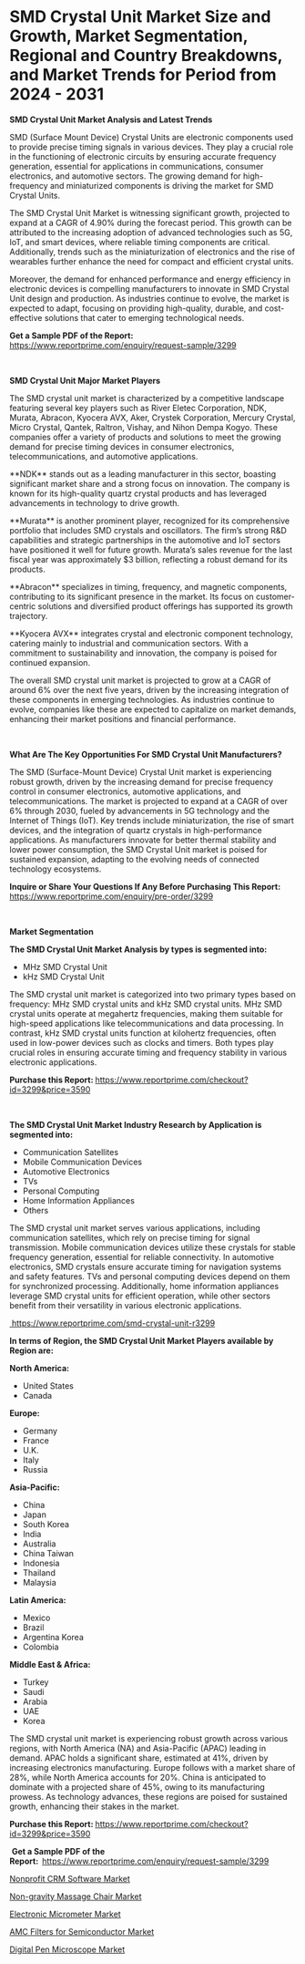 <p><h1>SMD Crystal Unit Market Size and Growth, Market Segmentation, Regional and Country Breakdowns, and Market Trends for Period from 2024 -  2031</h1></p><p><strong>SMD Crystal Unit Market Analysis and Latest Trends</strong></p>
<p><p>SMD (Surface Mount Device) Crystal Units are electronic components used to provide precise timing signals in various devices. They play a crucial role in the functioning of electronic circuits by ensuring accurate frequency generation, essential for applications in communications, consumer electronics, and automotive sectors. The growing demand for high-frequency and miniaturized components is driving the market for SMD Crystal Units.</p><p>The SMD Crystal Unit Market is witnessing significant growth, projected to expand at a CAGR of 4.90% during the forecast period. This growth can be attributed to the increasing adoption of advanced technologies such as 5G, IoT, and smart devices, where reliable timing components are critical. Additionally, trends such as the miniaturization of electronics and the rise of wearables further enhance the need for compact and efficient crystal units. </p><p>Moreover, the demand for enhanced performance and energy efficiency in electronic devices is compelling manufacturers to innovate in SMD Crystal Unit design and production. As industries continue to evolve, the market is expected to adapt, focusing on providing high-quality, durable, and cost-effective solutions that cater to emerging technological needs.</p></p>
<p><strong>Get a Sample PDF of the Report:&nbsp;</strong> <a href="https://www.reportprime.com/enquiry/request-sample/3299">https://www.reportprime.com/enquiry/request-sample/3299</a></p>
<p>&nbsp;</p>
<p><strong>SMD Crystal Unit Major Market Players</strong></p>
<p><p>The SMD crystal unit market is characterized by a competitive landscape featuring several key players such as River Eletec Corporation, NDK, Murata, Abracon, Kyocera AVX, Aker, Crystek Corporation, Mercury Crystal, Micro Crystal, Qantek, Raltron, Vishay, and Nihon Dempa Kogyo. These companies offer a variety of products and solutions to meet the growing demand for precise timing devices in consumer electronics, telecommunications, and automotive applications.</p><p>**NDK** stands out as a leading manufacturer in this sector, boasting significant market share and a strong focus on innovation. The company is known for its high-quality quartz crystal products and has leveraged advancements in technology to drive growth.</p><p>**Murata** is another prominent player, recognized for its comprehensive portfolio that includes SMD crystals and oscillators. The firm’s strong R&D capabilities and strategic partnerships in the automotive and IoT sectors have positioned it well for future growth. Murata’s sales revenue for the last fiscal year was approximately $3 billion, reflecting a robust demand for its products.</p><p>**Abracon** specializes in timing, frequency, and magnetic components, contributing to its significant presence in the market. Its focus on customer-centric solutions and diversified product offerings has supported its growth trajectory.</p><p>**Kyocera AVX** integrates crystal and electronic component technology, catering mainly to industrial and communication sectors. With a commitment to sustainability and innovation, the company is poised for continued expansion.</p><p>The overall SMD crystal unit market is projected to grow at a CAGR of around 6% over the next five years, driven by the increasing integration of these components in emerging technologies. As industries continue to evolve, companies like these are expected to capitalize on market demands, enhancing their market positions and financial performance.</p></p>
<p>&nbsp;</p>
<p><strong>What Are The Key Opportunities For SMD Crystal Unit Manufacturers?</strong></p>
<p><p>The SMD (Surface-Mount Device) Crystal Unit market is experiencing robust growth, driven by the increasing demand for precise frequency control in consumer electronics, automotive applications, and telecommunications. The market is projected to expand at a CAGR of over 6% through 2030, fueled by advancements in 5G technology and the Internet of Things (IoT). Key trends include miniaturization, the rise of smart devices, and the integration of quartz crystals in high-performance applications. As manufacturers innovate for better thermal stability and lower power consumption, the SMD Crystal Unit market is poised for sustained expansion, adapting to the evolving needs of connected technology ecosystems.</p></p>
<p><strong>Inquire or Share Your Questions If Any Before Purchasing This Report:</strong> <a href="https://www.reportprime.com/enquiry/pre-order/3299">https://www.reportprime.com/enquiry/pre-order/3299</a></p>
<p>&nbsp;</p>
<p><strong>Market Segmentation</strong></p>
<p><strong>The SMD Crystal Unit Market Analysis by types is segmented into:</strong></p>
<p><ul><li>MHz SMD Crystal Unit</li><li>kHz SMD Crystal Unit</li></ul></p>
<p><p>The SMD crystal unit market is categorized into two primary types based on frequency: MHz SMD crystal units and kHz SMD crystal units. MHz SMD crystal units operate at megahertz frequencies, making them suitable for high-speed applications like telecommunications and data processing. In contrast, kHz SMD crystal units function at kilohertz frequencies, often used in low-power devices such as clocks and timers. Both types play crucial roles in ensuring accurate timing and frequency stability in various electronic applications.</p></p>
<p><strong>Purchase this Report:&nbsp;</strong><a href="https://www.reportprime.com/checkout?id=3299&price=3590">https://www.reportprime.com/checkout?id=3299&price=3590</a></p>
<p>&nbsp;</p>
<p><strong>The SMD Crystal Unit Market Industry Research by Application is segmented into:</strong></p>
<p><ul><li>Communication Satellites</li><li>Mobile Communication Devices</li><li>Automotive Electronics</li><li>TVs</li><li>Personal Computing</li><li>Home Information Appliances</li><li>Others</li></ul></p>
<p><p>The SMD crystal unit market serves various applications, including communication satellites, which rely on precise timing for signal transmission. Mobile communication devices utilize these crystals for stable frequency generation, essential for reliable connectivity. In automotive electronics, SMD crystals ensure accurate timing for navigation systems and safety features. TVs and personal computing devices depend on them for synchronized processing. Additionally, home information appliances leverage SMD crystal units for efficient operation, while other sectors benefit from their versatility in various electronic applications.</p></p>
<p><a href="https://www.reportprime.com/smd-crystal-unit-r3299">&nbsp;https://www.reportprime.com/smd-crystal-unit-r3299</a></p>
<p><strong>In terms of Region, the SMD Crystal Unit Market Players available by Region are:</strong></p>
<p>
    <p> <strong> North America: </strong>
        <ul>
            <li>United States</li>
            <li>Canada</li>
        </ul>
        </p> 
    <p> <strong> Europe: </strong>
        <ul>
            <li>Germany</li>
            <li>France</li>
            <li>U.K.</li>
            <li>Italy</li>
            <li>Russia</li>
        </ul>
        </p> 
    <p> <strong> Asia-Pacific: </strong>
        <ul>
            <li>China</li>
            <li>Japan</li>
            <li>South Korea</li>
            <li>India</li>
            <li>Australia</li>
            <li>China Taiwan</li>
            <li>Indonesia</li>
            <li>Thailand</li>
            <li>Malaysia</li>
        </ul>
        </p> 
    <p> <strong> Latin America: </strong>
        <ul>
            <li>Mexico</li>
            <li>Brazil</li>
            <li>Argentina Korea</li>
            <li>Colombia</li>
        </ul>
        </p> 
    <p> <strong> Middle East & Africa: </strong>
        <ul>
            <li>Turkey</li>
            <li>Saudi</li>
            <li>Arabia</li>
            <li>UAE</li>
            <li>Korea</li>
        </ul>
    </p>
    </p>
<p><p>The SMD crystal unit market is experiencing robust growth across various regions, with North America (NA) and Asia-Pacific (APAC) leading in demand. APAC holds a significant share, estimated at 41%, driven by increasing electronics manufacturing. Europe follows with a market share of 28%, while North America accounts for 20%. China is anticipated to dominate with a projected share of 45%, owing to its manufacturing prowess. As technology advances, these regions are poised for sustained growth, enhancing their stakes in the market.</p></p>
<p><strong>Purchase this Report: </strong><a href="https://www.reportprime.com/checkout?id=3299&price=3590">https://www.reportprime.com/checkout?id=3299&price=3590</a></p>
<p>&nbsp;<strong>Get a Sample PDF of the Report:&nbsp;&nbsp;</strong><a href="https://www.reportprime.com/enquiry/request-sample/3299">https://www.reportprime.com/enquiry/request-sample/3299</a></p>
<p><strong></strong></p>
<p><p><a href="https://issuu.com/reportprime-2/docs/nonprofit-crm-software-market-size-_9923b069812f04">Nonprofit CRM Software Market</a></p><p><a href="https://issuu.com/reportprime-2/docs/non-gravity-massage-chair-market-si_b3aee5ffd5782c">Non-gravity Massage Chair Market</a></p><p><a href="https://www.linkedin.com/pulse/global-electronic-micrometer-industry-analysis-share-nld5f?trackingId=WYN0o9%2B0SR6f1MohlGW8rQ%3D%3D">Electronic Micrometer Market</a></p><p><a href="https://github.com/GenaGaines34/Market-Research-Report-List-1/blob/main/amc-filters-for-semiconductor-market.md">AMC Filters for Semiconductor Market</a></p><p><a href="https://www.linkedin.com/pulse/digital-pen-microscope-industry-analysis-report-its-market-dwddc?trackingId=hgwAhRUoRxuJj8CkB9%2BywQ%3D%3D">Digital Pen Microscope Market</a></p></p>